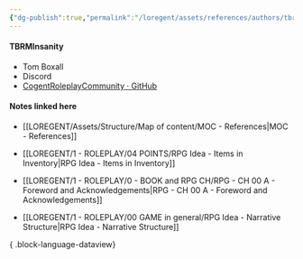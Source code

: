 ```yaml
---
{"dg-publish":true,"permalink":"/loregent/assets/references/authors/tbrm-insanity/"}
---
```



#### TBRMInsanity

- Tom Boxall
- Discord
- [CogentRoleplayCommunity · GitHub](https://github.com/CogentRoleplayCommunity)

#### Notes linked here

- [[LOREGENT/Assets/Structure/Map of content/MOC - References\|MOC - References]]

- [[LOREGENT/1 - ROLEPLAY/04 POINTS/RPG Idea - Items in Inventory\|RPG Idea - Items in Inventory]]
- [[LOREGENT/1 - ROLEPLAY/0 - BOOK and RPG CH/RPG - CH 00 A - Foreword and Acknowledgements\|RPG - CH 00 A - Foreword and Acknowledgements]]
- [[LOREGENT/1 - ROLEPLAY/00 GAME in general/RPG Idea - Narrative Structure\|RPG Idea - Narrative Structure]]

{ .block-language-dataview}
